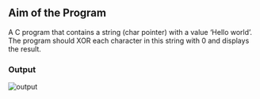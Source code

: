 ## Aim of the Program

A C program that contains a string (char pointer) with a value ‘Hello world’. The
program should XOR each character in this string with 0 and displays the result.


### Output
![output](Program-1_outpur.png)
